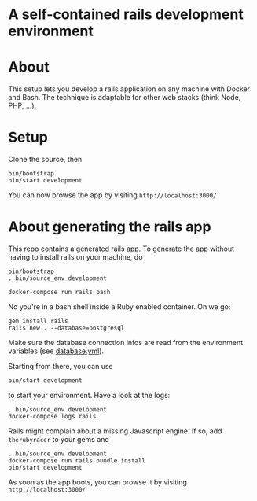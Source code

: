 # A self-contained rails development environment

# About

This setup lets you develop a rails application on any machine with Docker and Bash.
The technique is adaptable for other web stacks (think Node, PHP, ...).

# Setup

Clone the source, then

    bin/bootstrap
    bin/start development

You can now browse the app by visiting `http://localhost:3000/`

# About generating the rails app

This repo contains a generated rails app. To generate the app without having to install rails on your machine, do

    bin/bootstrap
    . bin/source_env development
    
    docker-compose run rails bash
    
No you're in a bash shell inside a Ruby enabled container. On we go:

    gem install rails
    rails new . --database=postgresql

Make sure the database connection infos are read from the environment variables (see [database.yml](config/database.yml)).

Starting from there, you can use

    bin/start development
    
to start your environment. Have a look at the logs:

    . bin/source_env development
    docker-compose logs rails

Rails might complain about a missing Javascript engine. If so, add `therubyracer` to your gems and 

    . bin/source_env development
    docker-compose run rails bundle install
    bin/start development

As soon as the app boots, you can browse it by visiting `http://localhost:3000/`
